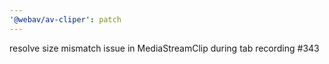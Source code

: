 ```yaml
---
'@webav/av-cliper': patch
---
```


resolve size mismatch issue in MediaStreamClip during tab recording #343
